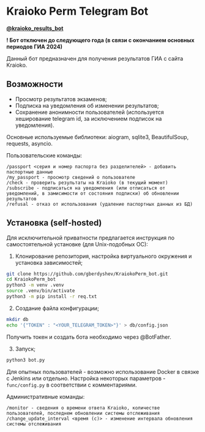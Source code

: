 
# Kraioko Perm Telegram Bot
**[@kraioko_results_bot](https://t.me/kraioko_results_bot)**

**! Бот отключен до следующего года (в связи с окончанием основных периодов ГИА 2024)**

Данный бот предназначен для получения результатов ГИА с сайта Kraioko.

## Возможности
- Просмотр результатов экзаменов;
- Подписка на уведомления об изменении результатов;
- Сохранение анонимности пользователей (используется хеширование telegram id, за исключением подписок на уведомления).

Основные используемые библиотеки: aiogram, sqlite3, BeautifulSoup, requests, asyncio.

Пользовательские команды:
```
/passport <серия и номер паспорта без разделителей> - добавить паспортные данные
/my_passport - просмотр сведений о пользователе
/check - проверить результаты на Kraioko (в текущий момент)
/subscribe - подписаться на уведомления (или отписаться от уведомлений, в замисимости от состояния подписки) об обновлении результатов
/refusal - отказ от использования (удаление паспортных данных из БД)
```
## Установка (self-hosted)
Для исключительной приватности предлагается инструкция по самостоятельной установке (для Unix-подобных ОС):

1. Клонирование репозитория, настройка виртуального окружения и установка зависимостей;
```bash
git clone https://github.com/gberdyshev/KraiokoPerm_bot.git
cd KraiokoPerm_bot
python3 -m venv .venv
source .venv/bin/activate
python3 -m pip install -r req.txt
```
2. Создание файла конфигурации;
```bash
mkdir db
echo '{"TOKEN" : "<YOUR_TELEGRAM_TOKEN>"}' > db/config.json
```
Получить токен и создать бота необходимо через @BotFather.

3. Запуск;
```bash
python3 bot.py
```
Для опытных пользователей - возможно использование Docker в связке с Jenkins или отдельно.
Настройка некоторых параметров - `func/config.py` в соответствии с комментариями.

Административные команды:
```
/monitor - сведения о времени ответа Kraioko, количестве пользователей, последнем обновлении системы отслеживания
/change_update_interval <время (с)> - изменение интервала обновления системы отслеживания
```